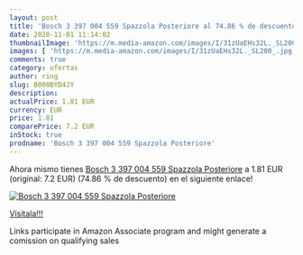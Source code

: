 ```yaml
---
layout: post
title: 'Bosch 3 397 004 559 Spazzola Posteriore al 74.86 % de descuento'
date: 2020-11-01 11:14:02
thumbnailImage: 'https://m.media-amazon.com/images/I/31zUaEHs32L._SL200_.jpg'
images: [ 'https://m.media-amazon.com/images/I/31zUaEHs32L._SL200_.jpg' ]
comments: true
category: ofertas
author: ring
slug: B000BYD4JY
description:
actualPrice: 1.81 EUR
currency: EUR
price: 1.81
comparePrice: 7.2 EUR
inStock: true
prodname: 'Bosch 3 397 004 559 Spazzola Posteriore'
---
```


Ahora mismo tienes [Bosch 3 397 004 559 Spazzola Posteriore](https://www.amazon.it/dp/B000BYD4JY/?tag=tolees00-21) a 1.81 EUR (original: 7.2 EUR) (74.86 %  de descuento) en el siguiente enlace!

[![Bosch 3 397 004 559 Spazzola Posteriore](https://m.media-amazon.com/images/I/31zUaEHs32L._SL200_.jpg)](https://www.amazon.it/dp/B000BYD4JY/?tag=tolees00-21)

[Visítala!!!](https://www.amazon.it/dp/B000BYD4JY/?tag=tolees00-21)

Links participate in Amazon Associate program and might generate a comission on qualifying sales
